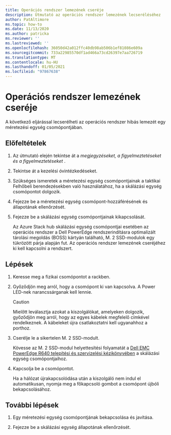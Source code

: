 ```yaml
---
title: Operációs rendszer lemezének cseréje
description: Útmutató az operációs rendszer lemezének lecseréléséhez
author: PatAltimore
ms.topic: how-to
ms.date: 11/13/2020
ms.author: patricka
ms.reviewer: ''
ms.lastreviewed: ''
ms.openlocfilehash: 36050d42a012ffc40db98ab506b1ef81086e609a
ms.sourcegitcommit: 733a22985570df1ad466a73cd26397e7aa726719
ms.translationtype: MT
ms.contentlocale: hu-HU
ms.lasthandoff: 01/05/2021
ms.locfileid: "97867638"
---
```

# <a name="replacing-an-operating-system-disk"></a>Operációs rendszer lemezének cseréje

A következő eljárással lecserélheti az operációs rendszer hibás lemezét egy méretezési egység csomópontjában.

## <a name="prerequisites"></a>Előfeltételek

1.  Az útmutató elején tekintse át a *megjegyzéseket, a figyelmeztetéseket és a figyelmeztetéseket* .

2.  Tekintse át a kezelési óvintézkedéseket.

3.  Szükséges ismeretek a méretezési egység csomópontjainak a taktikai Felhőbeli berendezésekben való használatához, ha a skálázási egység csomópontot dolgozik.

4.  Fejezze be a méretezési egység csomópont-hozzáférésének és állapotának ellenőrzését.

5.  Fejezze be a skálázási egység csomópontjainak kikapcsolását.

    Az Azure Stack hub skálázási egység csomópontjai esetében az operációs rendszer a Dell PowerEdge rendszerindításra optimalizált tárolási megoldás (BOSS) kártyán található, M. 2 SSD-modulok egy tükrözött párja alapján fut. Az operációs rendszer lemezének cseréjéhez ki kell kapcsolni a rendszert.
    
## <a name="steps"></a>Lépések

1.  Keresse meg a fizikai csomópontot a rackben.

2.  Győződjön meg arról, hogy a csomópont ki van kapcsolva. A Power LED-nek narancssárganak kell lennie.

    > [!CAUTION]
    > Mielőtt leválasztja azokat a kiszolgálókat, amelyeken dolgozik, győződjön meg arról, hogy az egyes kábelek megfelelő címkével rendelkeznek. A kábeleket újra csatlakoztatni kell ugyanahhoz a porthoz.
    
3.  Cserélje le a sikertelen M. 2 SSD-modult.

    Kövesse az M. 2 SSD-modul helyettesítési folyamatát a [Dell EMC PowerEdge R640 telepítési és szervizelési kézikönyvében](https://www.dell.com/support/manuals/us/en/04/poweredge-r640/per640_ism_pub/dell-emc-poweredge-r640-overview?guid=guid-f39be9ba-158c-45e3-b8b1-f07bb750d6d4) a skálázási egység csomópontjaihoz.
    
4.  Kapcsolja be a csomópontot.

    Ha a hálózat újrakapcsolódása után a kiszolgáló nem indul el automatikusan, nyomja meg a főkapcsoló gombot a csomópont újbóli bekapcsolásához.
    
## <a name="next-steps"></a>További lépések

1.  Egy méretezési egység csomópontjának bekapcsolása és javítása.

2.  Fejezze be a skálázási egység állapotának ellenőrzését.

